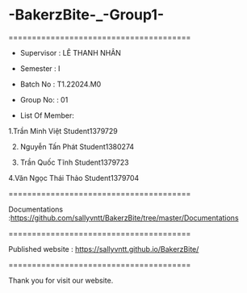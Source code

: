 # -BakerzBite-_-Group1-


=======================================

+ Supervisor
: LÊ THANH NHÂN

+ Semester
: I

+ Batch No
: T1.22024.M0

+ Group No:
: 01

+ List Of Member:

1.Trần Minh Việt
Student1379729

2. Nguyễn Tấn Phát
Student1380274

3. Trần Quốc Tĩnh
Student1379723

4.Văn Ngọc Thái Thảo
Student1379704

=======================================

Documentations :https://github.com/sallyvntt/BakerzBite/tree/master/Documentations

=======================================

Published website : https://sallyvntt.github.io/BakerzBite/

=======================================

Thank you for visit our website.
